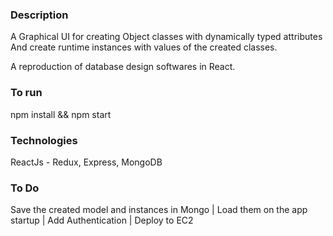 ### Description
A Graphical UI for creating Object classes with dynamically typed attributes 
And create runtime instances with values of the created classes.

A reproduction of database design softwares in React.

### To run
npm install && npm start

### Technologies
 ReactJs - Redux, Express, MongoDB
 
### To Do
Save the created model and instances in Mongo |
Load them on the app startup |
Add Authentication |
Deploy to EC2
